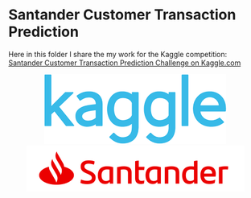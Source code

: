 # Santander Customer Transaction Prediction

Here in this folder I share the my work for the Kaggle competition: [Santander Customer Transaction Prediction Challenge on Kaggle.com](https://www.kaggle.com/c/santander-customer-transaction-prediction)

<div style="text-align:center"><img src ="https://github.com/FedericoRaimondi/me/blob/master/Santander_Customer_Transaction_Prediction/data_exploration/Kaggle.png" /></div>

<div style="text-align:center"><img src ="https://github.com/FedericoRaimondi/me/blob/master/Santander_Customer_Transaction_Prediction/data_exploration/im-wcsanusa-logo-7-19-18.png" /></div>
